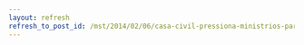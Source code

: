 ```yaml
---
layout: refresh
refresh_to_post_id: /mst/2014/02/06/casa-civil-pressiona-ministrios-para-a-liberalizao-de-agrotxicos
---
```

